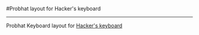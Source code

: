#Probhat layout for Hacker's keyboard

*****

Probhat Keyboard layout for [Hacker's keyboard](http://code.google.com/p/hackerskeyboard)
